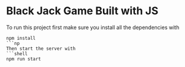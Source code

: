 # Black Jack Game Built with JS

To run this project first make sure you install all the dependencies with

````shell
npm install
```np
Then start the server with
```shell
npm run start
````
